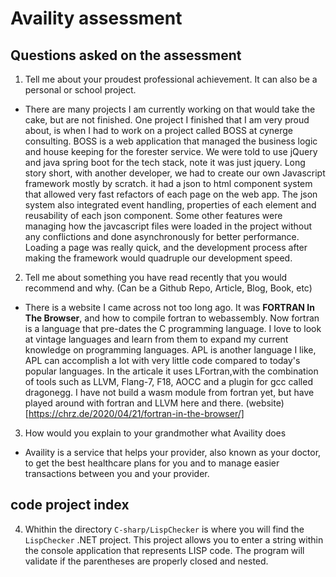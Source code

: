 # Availity assessment

## Questions asked on the assessment

1. Tell me about your proudest professional achievement.  It can also be a personal or school project.

  - There are many projects I am currently working on that would take the cake, but are not finished. One project I finished that I 
  am very proud about, is when I had to work on a project called BOSS at cynerge consulting. BOSS is a web application that managed
  the business logic and house keeping for the forester service. We were told to use jQuery and java spring boot for the tech stack,
  note it was just jquery. Long story short, with another developer, we had to create our own Javascript framework mostly by scratch.
  it had a json to html component system that allowed very fast refactors of each page on the web app. The json system also integrated
  event handling, properties of each element and reusability of each json component. Some other features were managing how the javcascript
  files were loaded in the project without any conflictions and done asynchronously for better performance. Loading a page was really
  quick, and the development process after making the framework would quadruple our development speed.

2. Tell me about something you have read recently that you would recommend and why. (Can be a Github Repo, Article, Blog, Book, etc)

  - There is a website I came across not too long ago. It was __FORTRAN In The Browser__, and how to compile fortran to webassembly.
  Now fortran is a language that pre-dates the C programming language. I love to look at vintage languages and learn from them to
  expand my current knowledge on programming languages. APL is another language I like, APL can accomplish a lot with very little code
  compared to today's popular languages. In the articale it uses LFortran,with the combination of tools such as LLVM, Flang-7, F18, AOCC
  and a plugin for gcc called dragonegg. I have not build a wasm module from fortran yet, but have played around with fortran and LLVM
  here and there. (website)[https://chrz.de/2020/04/21/fortran-in-the-browser/]

3. How would you explain to your grandmother what Availity does

  - Availity is a service that helps your provider, also known as your doctor, to get the best healthcare plans for you and to manage easier transactions between you and your provider. 

## code project index

4. Whithin the directory `C-sharp/LispChecker` is where you will find the `LispChecker` .NET project. This project allows you to enter a string within the console
application that represents LISP code. The program will validate if the parentheses are properly closed and nested.